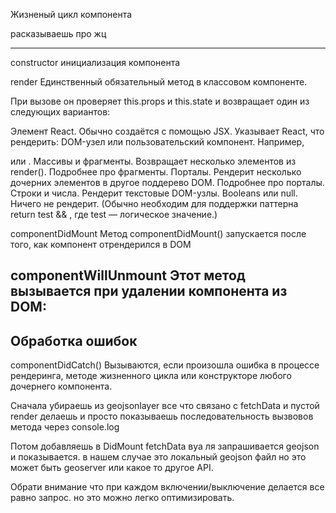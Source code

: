 Жизненый цикл компонента

расказываешь про жц

---
constructor 
  инициализация компонента

render
  Единственный обязательный метод в классовом компоненте.

  При вызове он проверяет this.props и this.state и возвращает один из следующих вариантов:

  Элемент React. Обычно создаётся с помощью JSX. Указывает React, что рендерить: DOM-узел или пользовательский компонент. Например, <div /> или <MyComponent />.
  Массивы и фрагменты. Возвращает несколько элементов из render(). Подробнее про фрагменты.
  Порталы. Рендерит несколько дочерних элементов в другое поддерево DOM. Подробнее про порталы.
  Строки и числа. Рендерит текстовые DOM-узлы.
  Booleans или null. Ничего не рендерит. (Обычно необходим для поддержки паттерна return test && <Child />, где test — логическое значение.)

componentDidMount 
  Метод componentDidMount() запускается после того, как компонент отрендерился в DOM 

componentWillUnmount
  Этот метод вызывается при удалении компонента из DOM:
---

## Обработка ошибок

componentDidCatch()
  Вызываются, если произошла ошибка в процессе рендеринга, методе жизненного цикла или конструкторе любого дочернего компонента.

Cначала убираешь из geojsonlayer все что связано с fetchData и пустой render делаешь и просто показываешь последовательность вызвовов метода через console.log

Потом добавляешь в DidMount fetchDatа вуа ля запрашивается geojson и показывается. в нашем случае это локальный geojson файл но это может быть geoserver или какое то другое API.

Обрати внимание что при каждом включении/выключение делается все равно запрос. но это можно легко оптимизировать.
